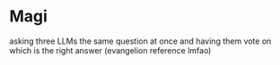 # Magi
asking three LLMs the same question at once and having them vote on which is the right answer (evangelion reference lmfao)
